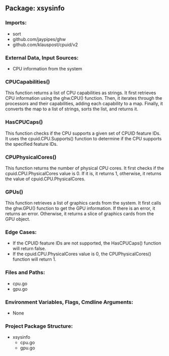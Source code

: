 ## Package: xsysinfo

### Imports:
- sort
- github.com/jaypipes/ghw
- github.com/klauspost/cpuid/v2

### External Data, Input Sources:
- CPU information from the system

### CPUCapabilities()
This function returns a list of CPU capabilities as strings. It first retrieves CPU information using the ghw.CPU() function. Then, it iterates through the processors and their capabilities, adding each capability to a map. Finally, it converts the map to a list of strings, sorts the list, and returns it.

### HasCPUCaps()
This function checks if the CPU supports a given set of CPUID feature IDs. It uses the cpuid.CPU.Supports() function to determine if the CPU supports the specified feature IDs.

### CPUPhysicalCores()
This function returns the number of physical CPU cores. It first checks if the cpuid.CPU.PhysicalCores value is 0. If it is, it returns 1, otherwise, it returns the value of cpuid.CPU.PhysicalCores.

### GPUs()
This function retrieves a list of graphics cards from the system. It first calls the ghw.GPU() function to get the GPU information. If there is an error, it returns an error. Otherwise, it returns a slice of graphics cards from the GPU object.

### Edge Cases:
- If the CPUID feature IDs are not supported, the HasCPUCaps() function will return false.
- If the cpuid.CPU.PhysicalCores value is 0, the CPUPhysicalCores() function will return 1.

### Files and Paths:
- cpu.go
- gpu.go

### Environment Variables, Flags, Cmdline Arguments:
- None

### Project Package Structure:
- xsysinfo
    - cpu.go
    - gpu.go


